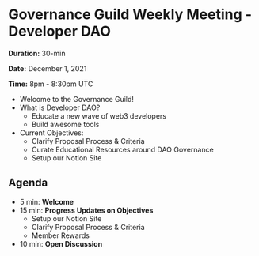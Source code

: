 # Governance Guild Weekly Meeting - Developer DAO

**Duration:** 30-min

**Date:** December 1, 2021

**Time:** 8pm - 8:30pm UTC

- Welcome to the Governance Guild!
- What is Developer DAO?
    - Educate a new wave of web3 developers
    - Build awesome tools
- Current Objectives:
    - Clarify Proposal Process & Criteria
    - Curate Educational Resources around DAO Governance
    - Setup our Notion Site

## Agenda 
- 5 min: **Welcome**
- 15 min: **Progress Updates on Objectives**
    - Setup our Notion Site
    - Clarify Proposal Process & Criteria
    - Member Rewards
- 10 min: **Open Discussion**